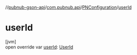 //[pubnub-gson-api](../../../index.md)/[com.pubnub.api](../index.md)/[PNConfiguration](index.md)/[userId](user-id.md)

# userId

[jvm]\
open override var [userId](user-id.md): [UserId](../../../../../pubnub-core/pubnub-core-api/pubnub-core-api/com.pubnub.api/-user-id/index.md)
